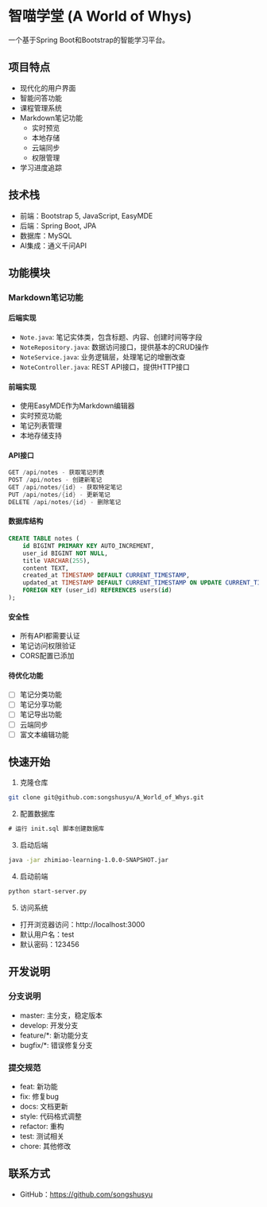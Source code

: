 # 智喵学堂 (A World of Whys)

一个基于Spring Boot和Bootstrap的智能学习平台。

## 项目特点

- 现代化的用户界面
- 智能问答功能
- 课程管理系统
- Markdown笔记功能
  - 实时预览
  - 本地存储
  - 云端同步
  - 权限管理
- 学习进度追踪

## 技术栈

- 前端：Bootstrap 5, JavaScript, EasyMDE
- 后端：Spring Boot, JPA
- 数据库：MySQL
- AI集成：通义千问API

## 功能模块

### Markdown笔记功能

#### 后端实现
- `Note.java`: 笔记实体类，包含标题、内容、创建时间等字段
- `NoteRepository.java`: 数据访问接口，提供基本的CRUD操作
- `NoteService.java`: 业务逻辑层，处理笔记的增删改查
- `NoteController.java`: REST API接口，提供HTTP接口

#### 前端实现
- 使用EasyMDE作为Markdown编辑器
- 实时预览功能
- 笔记列表管理
- 本地存储支持

#### API接口
```java
GET /api/notes - 获取笔记列表
POST /api/notes - 创建新笔记
GET /api/notes/{id} - 获取特定笔记
PUT /api/notes/{id} - 更新笔记
DELETE /api/notes/{id} - 删除笔记
```

#### 数据库结构
```sql
CREATE TABLE notes (
    id BIGINT PRIMARY KEY AUTO_INCREMENT,
    user_id BIGINT NOT NULL,
    title VARCHAR(255),
    content TEXT,
    created_at TIMESTAMP DEFAULT CURRENT_TIMESTAMP,
    updated_at TIMESTAMP DEFAULT CURRENT_TIMESTAMP ON UPDATE CURRENT_TIMESTAMP,
    FOREIGN KEY (user_id) REFERENCES users(id)
);
```

#### 安全性
- 所有API都需要认证
- 笔记访问权限验证
- CORS配置已添加

#### 待优化功能
- [ ] 笔记分类功能
- [ ] 笔记分享功能
- [ ] 笔记导出功能
- [ ] 云端同步
- [ ] 富文本编辑功能

## 快速开始

1. 克隆仓库
```bash
git clone git@github.com:songshusyu/A_World_of_Whys.git
```

2. 配置数据库
```sql
# 运行 init.sql 脚本创建数据库
```

3. 启动后端
```bash
java -jar zhimiao-learning-1.0.0-SNAPSHOT.jar
```

4. 启动前端
```bash
python start-server.py
```

5. 访问系统
- 打开浏览器访问：http://localhost:3000
- 默认用户名：test
- 默认密码：123456

## 开发说明

### 分支说明
- master: 主分支，稳定版本
- develop: 开发分支
- feature/*: 新功能分支
- bugfix/*: 错误修复分支

### 提交规范
- feat: 新功能
- fix: 修复bug
- docs: 文档更新
- style: 代码格式调整
- refactor: 重构
- test: 测试相关
- chore: 其他修改

## 联系方式

- GitHub：https://github.com/songshusyu 
